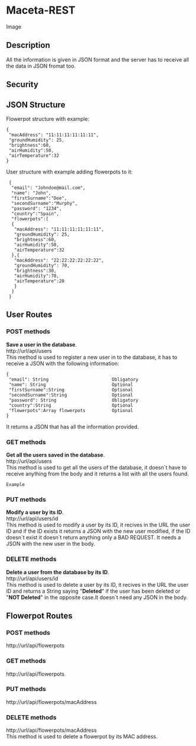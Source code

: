 # Maceta-REST
Image
## Description
All the information is given in JSON format and the server has to receive all the data in JSON fromat too.

## Security
## JSON Structure
Flowerpot structure with example:
```
{
 "macAddress": "11:11:11:11:11:11",
 "groundHumidity": 25,
 "brightness":60,
 "airHumidity":50,
 "airTemperature":32
}
```
User structure with example adding flowerpots to it:

```
 {
  "email": "Johndoe@mail.com",
  "name": "John",
  "firstSurname":"Doe",
  "secondSurname":"Murphy",
  "password": "1234",
  "country":"Spain",
  "flowerpots":[
  {
   "macAddress": "11:11:11:11:11:11",
   "groundHumidity": 25,
   "brightness":60,
   "airHumidity":50,
   "airTemperature":32
  },{
   "macAddress": "22:22:22:22:22:22",
   "groundHumidity": 70,
   "brightness":30,
   "airHumidity":70,
   "airTemperature":20
   }
  ]
 }
```

## User Routes
### POST methods
**Save a user in the database**.  
http://url/api/users  
This method is used to register a new user in to the database, it has to receive a JSON with the following information:
 ```
 {
  "email": String                        Obligatory
  "name": String                         Optional
  "firstSurname":String                  Optional
  "secondSurname":String                 Optional
  "password": String                     Obligatory
  "country":String                       Optional
  "flowerpots":Array flowerpots          Optional
 }
 ```
 It returns a JSON that has all the information provided.
### GET methods
**Get all the users saved in the database**.  
http://url/api/users  
This method is used to get all the users of the database, it doesn´t have to receive anything from the body and it returns a list with all the users found.
```
Example
```

### PUT methods
**Modify a user by its ID**.  
http://url/api/users/id  
This method is used to modify a user by its ID, it recives in the URL the user ID and if the ID exists it returns a JSON with the new user modified, if the ID doesn´t exist it doesn´t return anything only a BAD REQUEST. It needs a JSON with the new user in the body.

### DELETE methods
**Delete a user from the database by its ID**.  
http://url/api/users/id  
This method is used to delete a user by its ID, it recives in the URL the user ID and returns a String saying "**Deleted**" if the user has been deleted or "**NOT Deleted**" in the opposite case.It doesn´t need any JSON in the body.

## Flowerpot Routes 
### POST methods
http://url/api/flowerpots

### GET methods
http://url/api/flowerpots
### PUT methods
http://url/api/flowerpots/macAddress
### DELETE methods
http://url/api/flowerpots/macAddress  
This method is used to delete a flowerpot by its MAC address.
